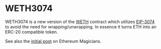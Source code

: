 # WETH3074

WETH3074 is a new version of the [WETH](https://etherscan.io/address/0xc02aaa39b223fe8d0a0e5c4f27ead9083c756cc2#code) contract
which utilizes [EIP-3074](https://eips.ethereum.org/EIPS/eip-3074) to avoid the need for wrapping/unwrapping. In essence
it turns ETH into an ERC-20 compatible token.

See also the [initial post](https://ethereum-magicians.org/t/getting-rid-of-weth-using-eip-3074/8041) on Ethereum Magicians.
